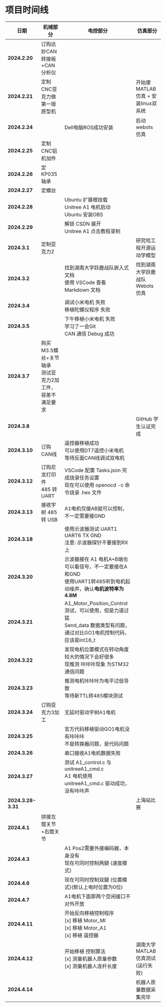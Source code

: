 # 项目时间线

| 日期        | 机械部分                          | 电控部分                           | 仿真部分                           |
|-------------|-----------------------------------|------------------------------------|------------------------------------|
| **2024.2.20** | 订购达妙CAN转接板+CAN分析仪        |                                    |                                    |
| **2024.2.21** | 定制CNC亚克力做第一版原型机        |                                    | 开始康MATLAB仿真 + 安装linux双系统 |
| **2024.2.24** |                                   | Dell电脑ROS成功安装                | 启动webots 仿真                    |
| **2024.2.25** | 定制CNC铝机加件                    |                                    |                                    |
| **2024.2.26** | 定KP035轴承                        |                                    |                                    |
| **2024.2.27** | 定螺丝                             |                                    |                                    |
| **2024.2.28** |                                   | Ubuntu 扩展根挂载<br>Unitree A1 电机启动<br>Ubuntu 安装OBS |                                    |
| **2024.2.29** |                                   | 解锁 CSDN 展开<br>Unitree A1 点击教程录制 |                                    |
| **2024.3.1**  | 定制亚克力2                        |                                    | 研究哈工程开源运动学模型           |
| **2024.3.2**  |                                   | 找到湖南大学跃鹿战队嵌入式文档<br>使用 VSCode 查看 Markdown 文档 | 找到湖南大学跃鹿战队 Webots 仿真   |
| **2024.3.4**  |                                   | 调试小米电机 失败<br>移植陀螺仪程序 失败 |                                    |
| **2024.3.5**  |                                   | 下午移植小米电机 失败<br>学习了一会Git<br>CAN 通信 Debug 成功 |                                    |
| **2024.3.7**  | 购买M3.5螺丝+关节轴承<br>测试亚克力2加工件，容差不满足要求 |                                    |                                    |
| **2024.3.8**  |                                   |                                    | GitHub 学生认证完成                |
| **2024.3.10** | 订购CAN线                          | 遥控器移植成功<br>可以使用DT7遥控小米电机<br>等待反面CAN线调试双电机 |                                    |
| **2024.3.12** | 订购尼龙打印件<br>485 转 UART     | VSCode 配置 Tasks.json 完成烧录任务设置<br>现在可以使用 openocd -c 命令烧录 .hex 文件 |                                    |
| **2024.3.13** | 接收宇树 485 转 USB                | A1电机仅接AB就可以控制，不一定需要接GND |                                    |
| **2024.3.18** |                                   | 使用示波器测试 UART1 UART6 TX GND<br>注意: 示波器探针不要接到RX上 |                                    |
| **2024.3.20** |                                   | 示波器接在 A1 电机A+B端也可以看信号，不一定要接在A和GND<br>使用UART1转485听到电机起动噪声，确认**电机波特率为4.8M** |                                    |
| **2024.3.21** |                                   | A1_Motor_Position_Control 测试，可以使用，但是力道过猛<br>Send_data 数据类型有问题，通过对比GO1电机控制代码，应该是int16_t |                                    |
| **2024.3.22** |                                   | 发现电机位置模式在转动角度较大的情况下会好很多<br>现推测 咔咔咔现象 为STM32通信问题 |                                    |
| **2024.3.23** |                                   | 推测电机咔咔咔为电平过低导致<br>等待新TTL转485模块测试 |                                    |
| **2024.3.24** | 订购亚克力3加工                    | 无延时驱动宇树A1电机               |                                    |
| **2024.3.25** |                                   | 官方代码移植驱动GO1电机没有咔咔咔<br>不是转换器问题，是代码问题 |                                    |
| **2024.3.26** |                                   | 串口接收A1电机数据失败             |                                    |
| **2024.3.27** |                                   | 测试 A1_control.c 与 unitreeA1_cmd.c<br>A1 电机使用 unitreeA1_cmd.c 驱动成功，没有咔咔声 |                                    |
| **2024.3.28-3.31** |                               |                                    | 上海站比赛                         |
| **2024.4.1**  | 拼接左髋关节+右髋关节              |                                    |                                    |
| **2024.4.3**  |                                   | A1 Pos2需要外接编码器，本身没有<br>现在可同时控制两腿 (速度模式) |                                    |
| **2024.4.6**  |                                   | 现在可同时控制双腿 (位置模式)(默认上电时位置为0位) |                                    |
| **2024.4.7**  |                                   | A1电机下面那两个空闲接口不对外开放 |                                    |
| **2024.4.11** |                                   | 开始反向移植控制程序<br>[x] 移植 Motor_MI<br>[x] 移植 Motor_A1<br>[x] 移植 遥控器 |                                    |
| **2024.4.12** |                                   | 开始移植 控制算法<br>[x] 测量机器人质量参数<br>[x] 测量机器人连杆长度 | 湖南大学 MATLAB 仿真测试 (运行失败) |
| **2024.4.14** |                                   |                                    | 机器人质量数据采集完毕             |


